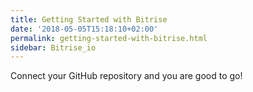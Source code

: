 ```yaml
---
title: Getting Started with Bitrise
date: '2018-05-05T15:18:10+02:00'
permalink: getting-started-with-bitrise.html
sidebar: Bitrise_io
---
```

Connect your GitHub repository and you are good to go!
